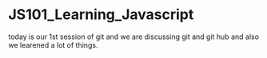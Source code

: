 # JS101_Learning_Javascript
today is our 1st session of git and we are discussing git and git hub and also we learened a lot of things.
